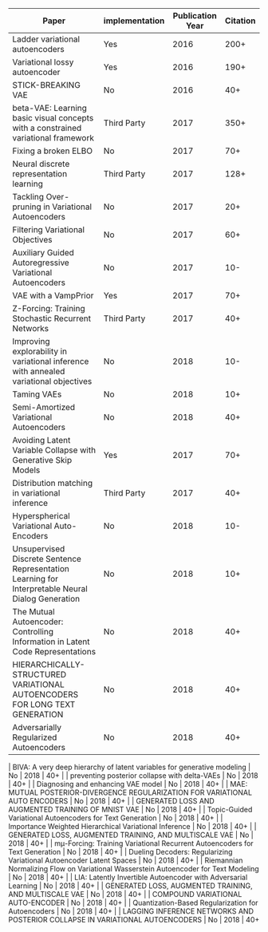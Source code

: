 | Paper                                              | implementation | Publication Year | Citation |
| ---------------------------------------------------| -------------- | ---------------- | -------- |
| Ladder variational autoencoders                    | Yes            |  2016            | 200+     |
| Variational lossy autoencoder                      | Yes            |  2016            | 190+     |
| STICK-BREAKING VAE                                 | No             |  2016            | 40+      |
| beta-VAE: Learning basic visual concepts with a constrained variational framework| Third Party |  2017   | 350+     |
| Fixing a broken ELBO                               | No             |  2017            | 70+      |
| Neural discrete representation learning            | Third Party    |  2017            | 128+     |
| Tackling Over-pruning in Variational Autoencoders  | No             |  2017            | 20+      |
| Filtering Variational Objectives                   | No             |  2017            | 60+      |
| Auxiliary Guided Autoregressive Variational Autoencoders | No       |  2017            | 10-      |
| VAE with a VampPrior                               | Yes            |  2017            | 70+      |
| Z-Forcing: Training Stochastic Recurrent Networks  | Third Party    |  2017            | 40+      |
| Improving explorability in variational inference with annealed variational objectives | No | 2018 | 10- |
| Taming VAEs                                        | No             |  2018            | 10+      |
| Semi-Amortized Variational Autoencoders            | No             |  2018            | 40+      |
| Avoiding Latent Variable Collapse with Generative Skip Models | Yes            |  2017            | 70+      |
| Distribution matching in variational inference     | Third Party    |  2017            | 40+      |
| Hyperspherical Variational Auto-Encoders           | No | 2018 | 10- |
| Unsupervised Discrete Sentence Representation Learning for Interpretable Neural Dialog Generation                                    | No             |  2018            | 10+      |
| The Mutual Autoencoder: Controlling Information in Latent Code Representations  | No             |  2018            | 40+      |
| HIERARCHICALLY-STRUCTURED VARIATIONAL AUTOENCODERS FOR LONG TEXT GENERATION     | No             |  2018            | 40+      |
| Adversarially Regularized Autoencoders                                          | No             |  2018            | 40+      |

| BIVA: A very deep hierarchy of latent variables for generative modeling         | No             |  2018            | 40+      |  | preventing posterior collapse with delta-VAEs                                   | No             |  2018            | 40+      |
| Diagnosing and enhancing VAE model                                              | No             |  2018            | 40+      |
| MAE: MUTUAL POSTERIOR-DIVERGENCE REGULARIZATION FOR VARIATIONAL AUTO ENCODERS   | No             |  2018            | 40+      |
| GENERATED LOSS AND AUGMENTED TRAINING OF MNIST VAE                              | No             |  2018            | 40+      |
| Topic-Guided Variational Autoencoders for Text Generation                       | No             |  2018            | 40+      |
| Importance Weighted Hierarchical Variational Inference                          | No             |  2018            | 40+      |  | GENERATED LOSS, AUGMENTED TRAINING, AND MULTISCALE VAE                          | No             |  2018            | 40+      |
| mμ-Forcing: Training Variational Recurrent Autoencoders for Text Generation     | No             |  2018            | 40+      |
| Dueling Decoders: Regularizing Variational Autoencoder Latent Spaces            | No             |  2018            | 40+      |
| Riemannian Normalizing Flow on Variational Wasserstein Autoencoder for Text Modeling    | No             |  2018    | 40+   |
| LIA: Latently Invertible Autoencoder with Adversarial Learning                  | No             |  2018            | 40+      |  | GENERATED LOSS, AUGMENTED TRAINING, AND MULTISCALE VAE                          | No             |  2018            | 40+      |
| COMPOUND VARIATIONAL AUTO-ENCODER                                               | No             |  2018            | 40+      |
| Quantization-Based Regularization for Autoencoders                              | No             |  2018            | 40+      |  | LAGGING INFERENCE NETWORKS   AND POSTERIOR COLLAPSE IN VARIATIONAL AUTOENCODERS   | No             |  2018            | 40+      

